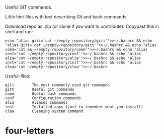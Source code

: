 Useful GIT commands.

Little hint files with text describing Git and bash commands.

Download repo as .zip (or clone if you want to contribute).
Copypast this in shell and run:

	echo "alias giii='cat ~/empty-repository/giii'">>~/.bashrc && echo "alias gitt='cat ~/empty-repository/gitt'">>~/.bashrc && echo "alias comm='cat && ~/empty-repository/comm'">>~/.bashrc && echo "alias conf='cat ~/empty-repository/conf'">>~/.bashrc && echo "alias alia='cat ~/empty-repository/alia'">>~/.bashrc && echo "alias inst='cat ~/empty-repository/inst'">>~/.bashrc && echo "alias clea='cat ~/empty-repository/clea'">>~/.bashrc

Useful-files:

	giii		The most commonly used git commands
	gitt		Useful git commands
	comm		Useful bash commands
	conf		Configuration commands
	alia		Aliases commands
	inst		Installed apps (just to remember what you install)
	clea		Cleaning system command
# four-letters
